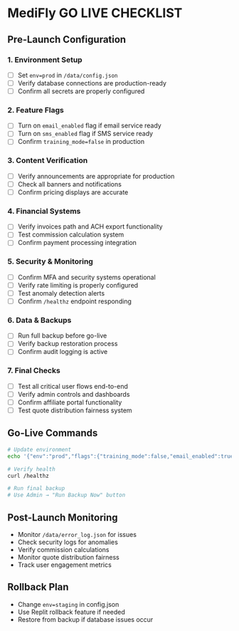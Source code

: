 # MediFly GO LIVE CHECKLIST

## Pre-Launch Configuration

### 1. Environment Setup
- [ ] Set `env=prod` in `/data/config.json`
- [ ] Verify database connections are production-ready
- [ ] Confirm all secrets are properly configured

### 2. Feature Flags
- [ ] Turn on `email_enabled` flag if email service ready
- [ ] Turn on `sms_enabled` flag if SMS service ready  
- [ ] Confirm `training_mode=false` in production

### 3. Content Verification
- [ ] Verify announcements are appropriate for production
- [ ] Check all banners and notifications
- [ ] Confirm pricing displays are accurate

### 4. Financial Systems
- [ ] Verify invoices path and ACH export functionality
- [ ] Test commission calculation system
- [ ] Confirm payment processing integration

### 5. Security & Monitoring
- [ ] Confirm MFA and security systems operational
- [ ] Verify rate limiting is properly configured
- [ ] Test anomaly detection alerts
- [ ] Confirm `/healthz` endpoint responding

### 6. Data & Backups
- [ ] Run full backup before go-live
- [ ] Verify backup restoration process
- [ ] Confirm audit logging is active

### 7. Final Checks
- [ ] Test all critical user flows end-to-end
- [ ] Verify admin controls and dashboards
- [ ] Confirm affiliate portal functionality
- [ ] Test quote distribution fairness system

## Go-Live Commands

```bash
# Update environment
echo '{"env":"prod","flags":{"training_mode":false,"email_enabled":true,"sms_enabled":true}}' > data/config.json

# Verify health
curl /healthz

# Run final backup
# Use Admin → "Run Backup Now" button
```

## Post-Launch Monitoring

- Monitor `/data/error_log.json` for issues
- Check security logs for anomalies  
- Verify commission calculations
- Monitor quote distribution fairness
- Track user engagement metrics

## Rollback Plan

- Change `env=staging` in config.json
- Use Replit rollback feature if needed
- Restore from backup if database issues occur